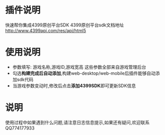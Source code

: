 # 插件说明
快速帮你集成4399原创平台SDK
4399原创平台sdk文档地址 http://www.4399api.com/res/api/html5
# 使用说明
- 参数填写: 游戏名称,游戏ID,游戏宽高 这些参数全部来自游戏管理后台
- 勾选**构建完成后自动添加**,构建web-desktop/web-mobile后插件能够自动添加sdk代码
- 当游戏参数变动时,修改后点击**添加4399SDK**即可更新SDK信息
# 说明
使用过程中如果遇到什么问题,请注意日志信息提示,如果还有疑问,欢迎联系QQ774177933